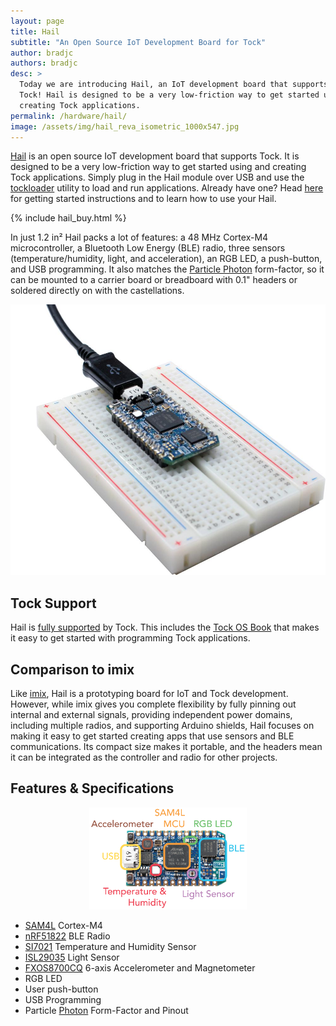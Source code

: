 ```yaml
---
layout: page
title: Hail
subtitle: "An Open Source IoT Development Board for Tock"
author: bradjc
authors: bradjc
desc: >
  Today we are introducing Hail, an IoT development board that supports
  Tock! Hail is designed to be a very low-friction way to get started using and
  creating Tock applications.
permalink: /hardware/hail/
image: /assets/img/hail_reva_isometric_1000x547.jpg
---
```


[Hail](https://github.com/lab11/hail) is an open source IoT development board
that supports Tock. It is designed to be a very low-friction way to get started
using and creating Tock applications. Simply plug in the Hail module over USB
and use the [tockloader](https://github.com/tock/tockloader) utility
to load and run applications.
Already have one? Head [here](https://github.com/tock/tock/tree/master/boards/hail)
for getting started instructions and to learn how to use your Hail.

{% include hail_buy.html %}

  

In just 1.2 in² Hail packs a lot of features: a 48 MHz Cortex-M4 microcontroller,
a Bluetooth Low Energy (BLE) radio, three sensors (temperature/humidity,
light, and acceleration), an RGB LED, a push-button, and USB programming.
It also matches the [Particle Photon](https://www.particle.io/products/hardware/photon-wifi-dev-kit)
form-factor, so it can be mounted to a carrier board or breadboard with 0.1" headers or
soldered directly on with the castellations.

![Hail Development Module Breadboard](/assets/img/hail_breadboard_1000x859.jpg)

## Tock Support

Hail is [fully supported](https://github.com/tock/tock/tree/master/boards/hail)
by Tock. This includes the [Tock OS Book](https://book.tockos.org/) that makes
it easy to get started with programming Tock applications.

## Comparison to imix

Like [imix](https://github.com/helena-project/imix), Hail is a prototyping
board for IoT and Tock development. However, while imix gives you complete flexibility
by fully pinning out internal and external signals, providing independent power domains,
including multiple radios, and supporting Arduino shields, Hail focuses on
making it easy to get started creating apps that use sensors and BLE communications.
Its compact size makes it portable, and the headers mean it can be integrated
as the controller and radio for other projects.

## Features & Specifications

<img src="/assets/img/hail_reva_noheaders_labeled.png" width="50%" style="margin-left: 25%;" alt="Hail Development Module Labeled">

- [SAM4L](http://www.atmel.com/products/microcontrollers/arm/sam4l.aspx) Cortex-M4
- [nRF51822](https://www.nordicsemi.com/eng/Products/Bluetooth-low-energy/nRF51822) BLE Radio
- [SI7021](https://www.silabs.com/products/sensors/humidity-sensors/Pages/si7013-20-21.aspx) Temperature and Humidity Sensor
- [ISL29035](https://www.renesas.com/us/en/products/sensors/ambient-light-sensors/light-to-digital-sensors/device/ISL29035.html) Light Sensor <!-- formerly https://www.intersil.com/en/products/optoelectronics/ambient-light-sensors/light-to-digital-sensors/ISL29035.html -->
- [FXOS8700CQ](https://www.nxp.com/products/sensors/6-axis-sensors/digital-sensor-3d-accelerometer-2g-4g-8g-plus-3d-magnetometer:FXOS8700CQ) 6-axis Accelerometer and Magnetometer
- RGB LED
- User push-button
- USB Programming
- Particle [Photon](https://www.particle.io/products/hardware/photon-wifi-dev-kit) Form-Factor and Pinout
